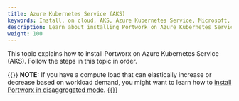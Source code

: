 ```yaml
---
title: Azure Kubernetes Service (AKS)
keywords: Install, on cloud, AKS, Azure Kubernetes Service, Microsoft, Kubernetes, k8s
description: Learn about installing Portwork on Azure Kubernetes Service.
weight: 100
---
```


This topic explains how to install Portworx on Azure Kubernetes Service (AKS). Follow the steps in this topic in order.

{{<info>}}
**NOTE:**  If you have a compute load that can elastically increase or decrease based on workload demand, you might want to learn how to [install Portworx in disaggregated mode](/portworx-install-with-kubernetes/disaggregated/).
{{</info>}}